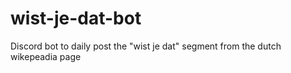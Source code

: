# wist-je-dat-bot
Discord bot to daily post the "wist je dat" segment from the dutch wikepeadia page
